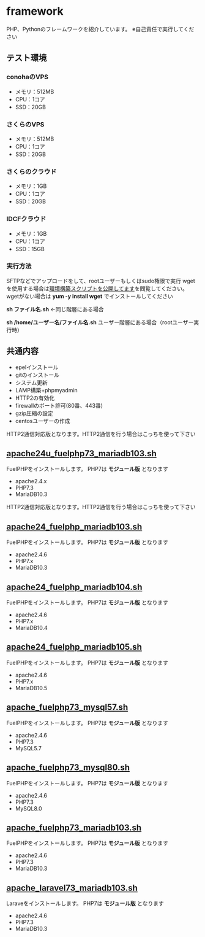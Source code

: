 # framework
PHP、Pythonのフレームワークを紹介しています。
※自己責任で実行してください

## テスト環境
### conohaのVPS
* メモリ：512MB
* CPU：1コア
* SSD：20GB

### さくらのVPS
* メモリ：512MB
* CPU：1コア
* SSD：20GB

### さくらのクラウド
* メモリ：1GB
* CPU：1コア
* SSD：20GB

### IDCFクラウド
* メモリ：1GB
* CPU：1コア
* SSD：15GB

### 実行方法
SFTPなどでアップロードをして、rootユーザーもしくはsudo権限で実行
wgetを使用する場合は[環境構築スクリプトを公開してます](https://www.logw.jp/cloudserver/8886.html)を閲覧してください。
wgetがない場合は **yum -y install wget** でインストールしてください

**sh ファイル名.sh** ←同じ階層にある場合

**sh /home/ユーザー名/ファイル名.sh** ユーザー階層にある場合（rootユーザー実行時）

## 共通内容
* epelインストール
* gitのインストール
* システム更新
* LAMP構築+phpmyadmin
* HTTP2の有効化
* firewallのポート許可(80番、443番)
* gzip圧縮の設定
* centosユーザーの作成


HTTP2通信対応版となります。HTTP2通信を行う場合はこっちを使って下さい

## [apache24u_fuelphp73_mariadb103.sh](https://github.com/site-lab/framework/blob/master/apache24u_fuelphp73_mariadb103.sh)
FuelPHPをインストールします。
PHP7は **モジュール版** となります
* apache2.4.x
* PHP7.3
* MariaDB10.3

HTTP2通信対応版となります。HTTP2通信を行う場合はこっちを使って下さい

## [apache24_fuelphp_mariadb103.sh](https://github.com/site-lab/framework/blob/master/apache24_fuelphp73_mariadb103.sh)
FuelPHPをインストールします。
PHP7は **モジュール版** となります
* apache2.4.6
* PHP7.x
* MariaDB10.3

## [apache24_fuelphp_mariadb104.sh](https://github.com/site-lab/framework/blob/master/apache24_fuelphp73_mariadb104.sh)
FuelPHPをインストールします。
PHP7は **モジュール版** となります
* apache2.4.6
* PHP7.x
* MariaDB10.4

## [apache24_fuelphp_mariadb105.sh](https://github.com/site-lab/framework/blob/master/apache24_fuelphp73_mariadb105.sh)
FuelPHPをインストールします。
PHP7は **モジュール版** となります
* apache2.4.6
* PHP7.x
* MariaDB10.5


## [apache_fuelphp73_mysql57.sh](https://github.com/site-lab/framework/blob/master/apache_fuelphp73_mysql57.sh)
FuelPHPをインストールします。
PHP7は **モジュール版** となります
* apache2.4.6
* PHP7.3
* MySQL5.7

## [apache_fuelphp73_mysql80.sh](https://github.com/site-lab/framework/blob/master/apache_fuelphp73_mysql80.sh)
FuelPHPをインストールします。
PHP7は **モジュール版** となります
* apache2.4.6
* PHP7.3
* MySQL8.0



## [apache_fuelphp73_mariadb103.sh](https://github.com/site-lab/framework/blob/master/apache_fuelphp73_mariadb103.sh)
FuelPHPをインストールします。
PHP7は **モジュール版** となります
* apache2.4.6
* PHP7.3
* MariaDB10.3


## [apache_laravel73_mariadb103.sh](https://github.com/site-lab/framework/blob/master/apache_laravel72_mariadb103.sh)
Laraveをインストールします。
PHP7は **モジュール版** となります
* apache2.4.6
* PHP7.3
* MariaDB10.3
